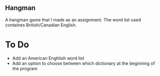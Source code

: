 ## Hangman

A hangman game that I made as an assignment. The word list used containes British/Canadian English.


# **To Do**

- Add an American Enghlish word list
- Add an option to choose between which dictionary at the beginning of the program
